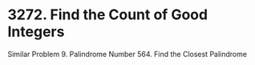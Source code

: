 # 3272. Find the Count of Good Integers

Similar Problem
9. Palindrome Number
564. Find the Closest Palindrome